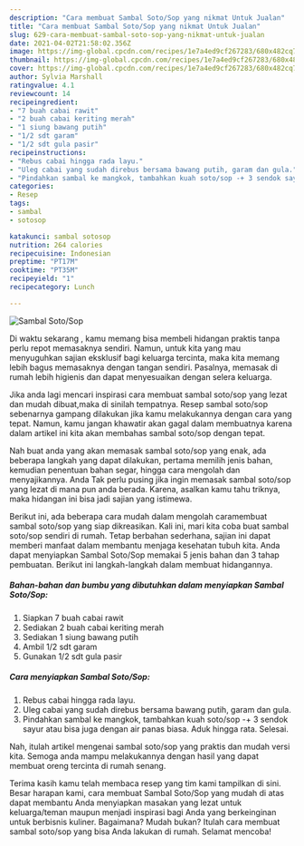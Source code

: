 ```yaml
---
description: "Cara membuat Sambal Soto/Sop yang nikmat Untuk Jualan"
title: "Cara membuat Sambal Soto/Sop yang nikmat Untuk Jualan"
slug: 629-cara-membuat-sambal-soto-sop-yang-nikmat-untuk-jualan
date: 2021-04-02T21:58:02.356Z
image: https://img-global.cpcdn.com/recipes/1e7a4ed9cf267283/680x482cq70/sambal-sotosop-foto-resep-utama.jpg
thumbnail: https://img-global.cpcdn.com/recipes/1e7a4ed9cf267283/680x482cq70/sambal-sotosop-foto-resep-utama.jpg
cover: https://img-global.cpcdn.com/recipes/1e7a4ed9cf267283/680x482cq70/sambal-sotosop-foto-resep-utama.jpg
author: Sylvia Marshall
ratingvalue: 4.1
reviewcount: 14
recipeingredient:
- "7 buah cabai rawit"
- "2 buah cabai keriting merah"
- "1 siung bawang putih"
- "1/2 sdt garam"
- "1/2 sdt gula pasir"
recipeinstructions:
- "Rebus cabai hingga rada layu."
- "Uleg cabai yang sudah direbus bersama bawang putih, garam dan gula."
- "Pindahkan sambal ke mangkok, tambahkan kuah soto/sop -+ 3 sendok sayur atau bisa juga dengan air panas biasa. Aduk hingga rata. Selesai."
categories:
- Resep
tags:
- sambal
- sotosop

katakunci: sambal sotosop 
nutrition: 264 calories
recipecuisine: Indonesian
preptime: "PT17M"
cooktime: "PT35M"
recipeyield: "1"
recipecategory: Lunch

---
```



![Sambal Soto/Sop](https://img-global.cpcdn.com/recipes/1e7a4ed9cf267283/680x482cq70/sambal-sotosop-foto-resep-utama.jpg)

Di waktu  sekarang , kamu memang bisa membeli hidangan praktis tanpa perlu repot memasaknya sendiri. Namun, untuk kita yang mau menyuguhkan sajian eksklusif bagi keluarga tercinta, maka kita memang lebih bagus memasaknya dengan tangan sendiri. Pasalnya, memasak di rumah lebih higienis dan dapat menyesuaikan dengan selera keluarga.

Jika anda lagi mencari inspirasi cara membuat sambal soto/sop yang lezat dan mudah dibuat,maka di sinilah tempatnya. Resep sambal soto/sop  sebenarnya gampang dilakukan jika kamu melakukannya dengan cara yang tepat. Namun, kamu jangan khawatir akan gagal dalam membuatnya 
karena dalam artikel ini kita akan membahas sambal soto/sop dengan tepat.  



Nah buat anda yang akan memasak sambal soto/sop yang enak, ada beberapa langkah yang dapat dilakukan, pertama memilih jenis bahan, kemudian penentuan bahan segar, hingga cara mengolah dan menyajikannya. Anda Tak perlu pusing jika ingin memasak sambal soto/sop yang lezat di mana pun anda berada. Karena, asalkan kamu  tahu triknya, maka hidangan ini bisa jadi sajian yang istimewa.

Berikut ini, ada beberapa cara mudah dalam mengolah caramembuat sambal soto/sop yang siap dikreasikan. Kali ini, mari kita coba buat sambal soto/sop sendiri di rumah. Tetap berbahan sederhana, sajian ini dapat memberi manfaat dalam membantu menjaga kesehatan tubuh kita. Anda dapat menyiapkan Sambal Soto/Sop memakai 5 jenis bahan dan 3 tahap pembuatan. Berikut ini langkah-langkah dalam membuat hidangannya.

<!--inarticleads1-->

##### Bahan-bahan dan bumbu yang dibutuhkan dalam menyiapkan Sambal Soto/Sop:

1. Siapkan 7 buah cabai rawit
1. Sediakan 2 buah cabai keriting merah
1. Sediakan 1 siung bawang putih
1. Ambil 1/2 sdt garam
1. Gunakan 1/2 sdt gula pasir




<!--inarticleads2-->

##### Cara menyiapkan Sambal Soto/Sop:

1. Rebus cabai hingga rada layu.
1. Uleg cabai yang sudah direbus bersama bawang putih, garam dan gula.
1. Pindahkan sambal ke mangkok, tambahkan kuah soto/sop -+ 3 sendok sayur atau bisa juga dengan air panas biasa. Aduk hingga rata. Selesai.




Nah, itulah artikel mengenai  sambal soto/sop  yang praktis dan mudah versi kita. Semoga anda mampu melakukannya dengan hasil yang dapat membuat oreng tercinta di rumah senang. 

Terima kasih kamu telah membaca resep yang tim kami tampilkan di sini. Besar harapan kami, cara membuat  Sambal Soto/Sop yang mudah di atas dapat membantu Anda menyiapkan masakan yang lezat untuk keluarga/teman maupun menjadi inspirasi bagi Anda yang berkeinginan untuk berbisnis kuliner. Bagaimana? Mudah bukan? Itulah cara membuat sambal soto/sop yang bisa Anda lakukan di rumah. Selamat mencoba!

